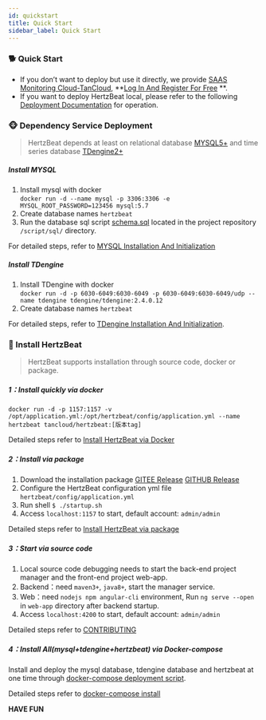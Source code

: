 ```yaml
---
id: quickstart  
title: Quick Start    
sidebar_label: Quick Start    
---
```


### 🐕 Quick Start

- If you don’t want to deploy but use it directly, we provide [SAAS Monitoring Cloud-TanCloud](https://console.tancloud.cn), **[Log In And Register For Free](https://console.tancloud.cn) **.
- If you want to deploy HertzBeat local, please refer to the following [Deployment Documentation](https://hertzbeat.com/docs/start/quickstart) for operation.

### 🐵 Dependency Service Deployment   

> HertzBeat depends at least on relational database [MYSQL5+](https://www.mysql.com/) and time series database [TDengine2+](https://www.taosdata.com/getting-started)


##### Install MYSQL
1. Install mysql with docker    
   `docker run -d --name mysql -p 3306:3306 -e MYSQL_ROOT_PASSWORD=123456 mysql:5.7`
2. Create database names `hertzbeat`
3. Run the database sql script [schema.sql](https://gitee.com/dromara/hertzbeat/raw/master/script/sql/schema.sql) located in the project repository `/script/sql/` directory.

For detailed steps, refer to [MYSQL Installation And Initialization](https://hertzbeat.com/docs/start/mysql-init)

##### Install TDengine
1. Install TDengine with docker     
   `docker run -d -p 6030-6049:6030-6049 -p 6030-6049:6030-6049/udp --name tdengine tdengine/tdengine:2.4.0.12`
2. Create database names `hertzbeat`

For detailed steps, refer to [TDengine Installation And Initialization](https://hertzbeat.com/docs/start/tdengine-init).

### 🍞 Install HertzBeat

> HertzBeat supports installation through source code, docker or package.

##### 1：Install quickly via docker
`docker run -d -p 1157:1157 -v /opt/application.yml:/opt/hertzbeat/config/application.yml --name hertzbeat tancloud/hertzbeat:[版本tag]`

Detailed steps refer to [Install HertzBeat via Docker](https://hertzbeat.com/docs/start/docker-deploy)

##### 2：Install via package
1. Download the installation package [GITEE Release](https://gitee.com/dromara/hertzbeat/releases) [GITHUB Release](https://github.com/dromara/hertzbeat/releases)
2. Configure the HertzBeat configuration yml file `hertzbeat/config/application.yml`
3. Run shell `$ ./startup.sh `
4. Access `localhost:1157` to start, default account: `admin/admin`

Detailed steps refer to [Install HertzBeat via package](https://hertzbeat.com/docs/start/package-deploy)

##### 3：Start via source code
1. Local source code debugging needs to start the back-end project manager and the front-end project web-app.
2. Backend：need `maven3+`, `java8+`, start the manager service.
3. Web：need `nodejs npm angular-cli` environment, Run `ng serve --open` in `web-app` directory after backend startup.
4. Access `localhost:4200` to start, default account: `admin/admin`

Detailed steps refer to [CONTRIBUTING](CONTRIBUTING.md)

##### 4：Install All(mysql+tdengine+hertzbeat) via Docker-compose

Install and deploy the mysql database, tdengine database and hertzbeat at one time through [docker-compose deployment script](script/docker-compose).

Detailed steps refer to [docker-compose install](script/docker-compose/README.md)

**HAVE FUN**
